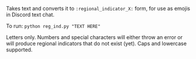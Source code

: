 Takes text and converts it to `:regional_indicator_X:` form, for use as emojis in Discord text chat. 

To run:
`python reg_ind.py "TEXT HERE"`

Letters only. Numbers and special characters will either throw an error or will produce regional indicators that do not exist (yet). Caps and lowercase supported.
